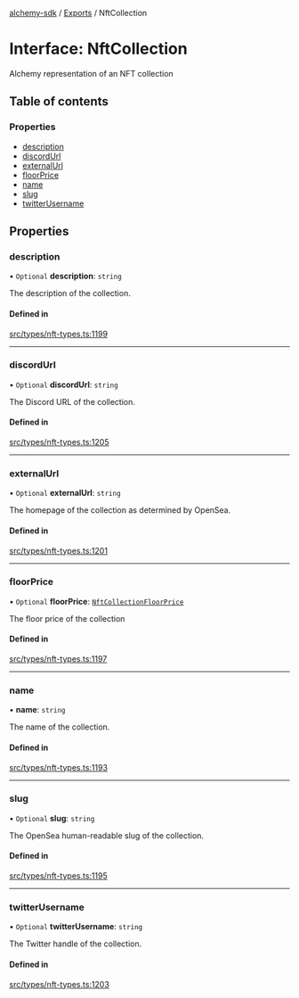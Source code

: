 [alchemy-sdk](../README.md) / [Exports](../modules.md) / NftCollection

# Interface: NftCollection

Alchemy representation of an NFT collection

## Table of contents

### Properties

- [description](NftCollection.md#description)
- [discordUrl](NftCollection.md#discordurl)
- [externalUrl](NftCollection.md#externalurl)
- [floorPrice](NftCollection.md#floorprice)
- [name](NftCollection.md#name)
- [slug](NftCollection.md#slug)
- [twitterUsername](NftCollection.md#twitterusername)

## Properties

### description

• `Optional` **description**: `string`

The description of the collection.

#### Defined in

[src/types/nft-types.ts:1199](https://github.com/alchemyplatform/alchemy-sdk-js/blob/1ee40cb2/src/types/nft-types.ts#L1199)

___

### discordUrl

• `Optional` **discordUrl**: `string`

The Discord URL of the collection.

#### Defined in

[src/types/nft-types.ts:1205](https://github.com/alchemyplatform/alchemy-sdk-js/blob/1ee40cb2/src/types/nft-types.ts#L1205)

___

### externalUrl

• `Optional` **externalUrl**: `string`

The homepage of the collection as determined by OpenSea.

#### Defined in

[src/types/nft-types.ts:1201](https://github.com/alchemyplatform/alchemy-sdk-js/blob/1ee40cb2/src/types/nft-types.ts#L1201)

___

### floorPrice

• `Optional` **floorPrice**: [`NftCollectionFloorPrice`](NftCollectionFloorPrice.md)

The floor price of the collection

#### Defined in

[src/types/nft-types.ts:1197](https://github.com/alchemyplatform/alchemy-sdk-js/blob/1ee40cb2/src/types/nft-types.ts#L1197)

___

### name

• **name**: `string`

The name of the collection.

#### Defined in

[src/types/nft-types.ts:1193](https://github.com/alchemyplatform/alchemy-sdk-js/blob/1ee40cb2/src/types/nft-types.ts#L1193)

___

### slug

• `Optional` **slug**: `string`

The OpenSea human-readable slug of the collection.

#### Defined in

[src/types/nft-types.ts:1195](https://github.com/alchemyplatform/alchemy-sdk-js/blob/1ee40cb2/src/types/nft-types.ts#L1195)

___

### twitterUsername

• `Optional` **twitterUsername**: `string`

The Twitter handle of the collection.

#### Defined in

[src/types/nft-types.ts:1203](https://github.com/alchemyplatform/alchemy-sdk-js/blob/1ee40cb2/src/types/nft-types.ts#L1203)
